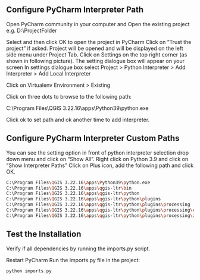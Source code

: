 ## Configure PyCharm Interpreter Path

Open PyCharm community in your computer and Open the existing project e.g.
D:\ProjectFolder

Select and then click OK to open the project in PyCharm
Click on “Trust the project” if asked.
Project will be opened and will be displayed on the left side menu under Project Tab.
Click on Settings on the top right corner (as shown in following picture).
The setting dialogue box will appear on your screen
In settings dialogue box select Project > Python Interpreter > Add Interpreter > Add Local Interpreter

Click on Virtualenv Environment > Existing

Click on three dots to browse to the following path:


C:\Program Files\QGIS 3.22.16\apps\Python39\python.exe

Click ok to set path and ok another time to add interpreter.


## Configure PyCharm Interpreter Custom Paths


You can see the setting option in front of python interpreter selection drop down menu and click on “Show All”.
Right click on Python 3.9 and click on “Show Interpreter Paths”
Click on Plus icon, add the following path and click OK.

```bash
C:\Program Files\QGIS 3.22.16\apps\Python39\python.exe
C:\Program Files\QGIS 3.22.16\apps\qgis-ltr\bin
C:\Program Files\QGIS 3.22.16\apps\qgis-ltr\python
C:\Program Files\QGIS 3.22.16\apps\qgis-ltr\python\plugins
C:\Program Files\QGIS 3.22.16\apps\qgis-ltr\python\plugins\processing
C:\Program Files\QGIS 3.22.16\apps\qgis-ltr\python\plugins\processing\core
C:\Program Files\QGIS 3.22.16\apps\qgis-ltr\python\plugins\processing\algs\qgis
```

## Test the Installation

Verify if all dependencies by running the imports.py script.

Restart PyCharm
Run the imports.py file in the project:

```bash
python imports.py
```
